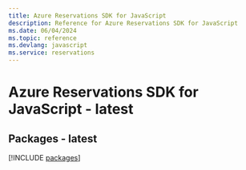 ```yaml
---
title: Azure Reservations SDK for JavaScript
description: Reference for Azure Reservations SDK for JavaScript
ms.date: 06/04/2024
ms.topic: reference
ms.devlang: javascript
ms.service: reservations
---
```

# Azure Reservations SDK for JavaScript - latest
## Packages - latest
[!INCLUDE [packages](reservations-index.md)]